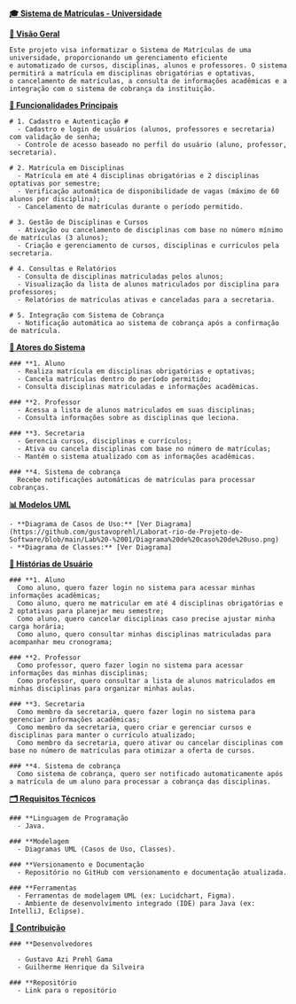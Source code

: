 <u>**🎓 Sistema de Matrículas - Universidade**</u>

  <u>**🎯 Visão Geral**</u>

    Este projeto visa informatizar o Sistema de Matrículas de uma universidade, proporcionando um gerenciamento eficiente  
    e automatizado de cursos, disciplinas, alunos e professores. O sistema permitirá a matrícula em disciplinas obrigatórias e optativas,  
    o cancelamento de matrículas, a consulta de informações acadêmicas e a integração com o sistema de cobrança da instituição.


  <u>**🚀 Funcionalidades Principais**</u>

    # 1. Cadastro e Autenticação #
      - Cadastro e login de usuários (alunos, professores e secretaria) com validação de senha;
      - Controle de acesso baseado no perfil do usuário (aluno, professor, secretaria).

    # 2. Matrícula em Disciplinas 
      - Matrícula em até 4 disciplinas obrigatórias e 2 disciplinas optativas por semestre;
      - Verificação automática de disponibilidade de vagas (máximo de 60 alunos por disciplina);
      - Cancelamento de matrículas durante o período permitido.

    # 3. Gestão de Disciplinas e Cursos
      - Ativação ou cancelamento de disciplinas com base no número mínimo de matrículas (3 alunos);
      - Criação e gerenciamento de cursos, disciplinas e currículos pela secretaria.

    # 4. Consultas e Relatórios
      - Consulta de disciplinas matriculadas pelos alunos;
      - Visualização da lista de alunos matriculados por disciplina para professores;
      - Relatórios de matrículas ativas e canceladas para a secretaria.

    # 5. Integração com Sistema de Cobrança
      - Notificação automática ao sistema de cobrança após a confirmação de matrícula.

  <u>**👥 Atores do Sistema**</u>

    ### **1. Aluno
      - Realiza matrícula em disciplinas obrigatórias e optativas;
      - Cancela matrículas dentro do período permitido;
      - Consulta disciplinas matriculadas e informações acadêmicas.

    ### **2. Professor
      - Acessa a lista de alunos matriculados em suas disciplinas;
      - Consulta informações sobre as disciplinas que leciona.

    ### **3. Secretaria
      - Gerencia cursos, disciplinas e currículos;
      - Ativa ou cancela disciplinas com base no número de matrículas;
      - Mantém o sistema atualizado com as informações acadêmicas.

    ### **4. Sistema de cobrança
      Recebe notificações automáticas de matrículas para processar cobranças.

  <u>**📊 Modelos UML**</u>

    - **Diagrama de Casos de Uso:** [Ver Diagrama] (https://github.com/gustavoprehl/Laborat-rio-de-Projeto-de-Software/blob/main/Lab%20-%2001/Diagrama%20de%20caso%20de%20uso.png) 
    - **Diagrama de Classes:** [Ver Diagrama]

  <u>**📜 Histórias de Usuário**</u>

    ### **1. Aluno
      Como aluno, quero fazer login no sistema para acessar minhas informações acadêmicas;
      Como aluno, quero me matricular em até 4 disciplinas obrigatórias e 2 optativas para planejar meu semestre;
      Como aluno, quero cancelar disciplinas caso precise ajustar minha carga horária;
      Como aluno, quero consultar minhas disciplinas matriculadas para acompanhar meu cronograma;

    ### **2. Professor
      Como professor, quero fazer login no sistema para acessar informações das minhas disciplinas;
      Como professor, quero consultar a lista de alunos matriculados em minhas disciplinas para organizar minhas aulas.

    ### **3. Secretaria
      Como membro da secretaria, quero fazer login no sistema para gerenciar informações acadêmicas;
      Como membro da secretaria, quero criar e gerenciar cursos e disciplinas para manter o currículo atualizado;
      Como membro da secretaria, quero ativar ou cancelar disciplinas com base no número de matrículas para otimizar a oferta de cursos.

    ### **4. Sistema de cobrança
      Como sistema de cobrança, quero ser notificado automaticamente após a matrícula de um aluno para processar a cobrança das disciplinas.

  <u>**🗂️ Requisitos Técnicos**</u>

    ### **Linguagem de Programação
      - Java.
    
    ### **Modelagem
      - Diagramas UML (Casos de Uso, Classes).

    ### **Versionamento e Documentação
      - Repositório no GitHub com versionamento e documentação atualizada.

    ### **Ferramentas
      - Ferramentas de modelagem UML (ex: Lucidchart, Figma).
      - Ambiente de desenvolvimento integrado (IDE) para Java (ex: IntelliJ, Eclipse).

  <u>**🔗 Contribuição**</u>

    ### **Desenvolvedores
      
      - Gustavo Azi Prehl Gama
      - Guilherme Henrique da Silveira
    
    ### **Repositório
      - Link para o repositório
